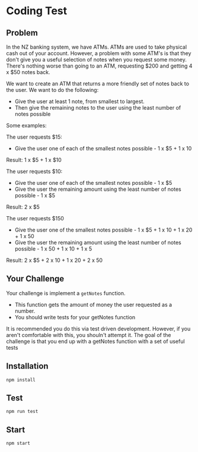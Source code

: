 # Coding Test

## Problem
In the NZ banking system, we have ATMs. ATMs are used to take physical cash out of your account. However, a problem with some ATM's is that they don't give you a useful selection of notes when you request some money. There's nothing worse than going to an ATM, requesting $200 and getting 4 x $50 notes back.

We want to create an ATM that returns a more friendly set of notes back to the user. We want to do the following:

* Give the user at least 1 note, from smallest to largest.
* Then give the remaining notes to the user using the least number of notes possible

Some examples:

The user requests $15:
* Give the user one of each of the smallest notes possible - 1 x $5 + 1 x 10

Result: 1 x $5 + 1 x $10

The user requests $10:
* Give the user one of each of the smallest notes possible - 1 x $5
* Give the user the remaining amount using the least number of notes possible - 1 x $5

Result: 2 x $5

The user requests $150
* Give the user one of the smallest notes possible - 1 x $5 + 1 x 10 + 1 x 20 + 1 x 50
* Give the user the remaining amount using the least number of notes possible - 1 x 50 + 1 x 10 + 1 x 5

Result: 2 x $5 + 2 x 10 + 1 x 20 + 2 x 50

## Your Challenge
Your challenge is implement a `getNotes` function.
* This function gets the amount of money the user requested as a number.
* You should write tests for your getNotes function

It is recommended you do this via test driven development. However, if you aren't comfortable with this, you shouln't attempt it.
The goal of the challenge is that you end up with a getNotes function with a set of useful tests


## Installation
~~~
npm install
~~~

## Test
~~~
npm run test
~~~

## Start
~~~
npm start
~~~
